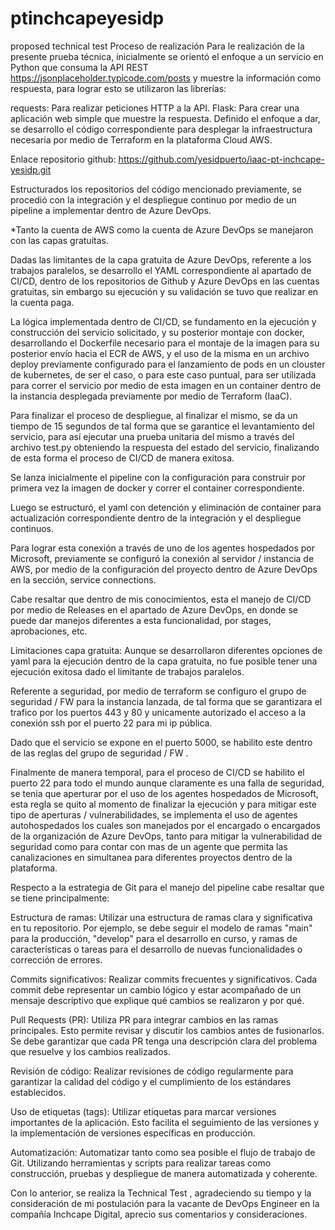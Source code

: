 # ptinchcapeyesidp
proposed technical test
Proceso de realización
Para le realización de la presente prueba técnica, inicialmente se orientó el enfoque a un servicio en Python que consuma la API REST https://jsonplaceholder.typicode.com/posts y muestre la información como respuesta, para lograr esto se utilizaron las librerías:

requests: Para realizar peticiones HTTP a la API.
Flask: Para crear una aplicación web simple que muestre la respuesta.
Definido el enfoque a dar, se desarrollo el código correspondiente para desplegar la infraestructura necesaria por medio de Terraform en la plataforma Cloud AWS.

Enlace repositorio github: https://github.com/yesidpuerto/iaac-pt-inchcape-yesidp.git 

Estructurados los repositorios del código mencionado previamente, se procedió con la integración y el despliegue continuo por medio de un pipeline a implementar dentro de Azure DevOps.

*Tanto la cuenta de AWS como la cuenta de Azure DevOps se manejaron con las capas gratuitas.

Dadas las limitantes de la capa gratuita de Azure DevOps, referente a los trabajos paralelos, se desarrollo el YAML correspondiente al apartado de CI/CD, dentro de los repositorios de Github y Azure DevOps en las cuentas gratuitas, sin embargo su ejecución y su validación se tuvo que realizar en la cuenta paga.

La lógica implementada dentro de CI/CD, se fundamento en la ejecución y construcción del servicio solicitado, y su posterior montaje con docker, desarrollando el Dockerfile necesario para el montaje de la imagen para su posterior envío hacia el ECR de AWS, y el uso de la misma en un archivo deploy previamente configurado para el lanzamiento de pods en un clouster de kubernetes, de ser el caso, o para este caso puntual, para ser utilizada para correr el servicio por medio de esta imagen en un container dentro de la instancia desplegada previamente por medio de Terraform (IaaC).

Para finalizar el proceso de despliegue, al finalizar el mismo, se da un tiempo de 15 segundos de tal forma que se garantice el levantamiento del servicio, para así ejecutar una prueba unitaria del mismo a través del archivo test.py obteniendo la respuesta del estado del servicio, finalizando de esta forma el proceso de CI/CD de manera exitosa.

Se lanza inicialmente el pipeline con la configuración para construir por primera vez la imagen de docker y correr el container correspondiente.

Luego se estructuró, el yaml con detención y eliminación de container para actualización correspondiente dentro de la integración y el despliegue continuos.

Para lograr esta conexión a través de uno de los agentes hospedados por Microsoft, previamente se configuró la conexión al servidor / instancia de AWS, por medio de la configuración del proyecto dentro de Azure DevOps en la sección, service connections.

Cabe resaltar que dentro de mis conocimientos, esta el manejo de CI/CD por medio de Releases en el apartado de Azure DevOps, en donde se puede dar manejos diferentes a esta funcionalidad, por stages, aprobaciones, etc.

Limitaciones capa gratuita:
Aunque se desarrollaron diferentes opciones de yaml para la ejecución dentro de la capa gratuita, no fue posible tener una ejecución exitosa dado el limitante de trabajos paralelos.

Referente a seguridad, por medio de terraform se configuro el grupo de seguridad / FW para la instancia lanzada, de tal forma que se garantizara el trafico por los puertos 443 y 80 y unicamente autorizado el acceso a la conexión ssh por el puerto 22 para mi ip pública.

Dado que el servicio se expone en el puerto 5000, se habilito este dentro de las reglas del grupo de seguridad / FW .

Finalmente de manera temporal, para el proceso de CI/CD se habilito el puerto 22 para todo el mundo aunque claramente es una falla de seguridad, se tenia que aperturar por el uso de los agentes hospedados de Microsoft, esta regla se quito al momento de finalizar la ejecución y para mitigar este tipo de aperturas / vulnerabilidades, se implementa el uso de agentes autohospedados los cuales son manejados por el encargado o encargados de la organización de Azure DevOps, tanto para mitigar la vulnerabilidad de seguridad como para contar con mas de un agente que permita las canalizaciones en simultanea para diferentes proyectos dentro de la plataforma.

Respecto a la estrategia de Git para el manejo del pipeline cabe resaltar que se tiene principalmente:

Estructura de ramas: Utilizar una estructura de ramas clara y significativa en tu repositorio. Por ejemplo, se debe seguir el modelo de ramas "main" para la producción, "develop" para el desarrollo en curso, y ramas de características o tareas para el desarrollo de nuevas funcionalidades o corrección de errores.

Commits significativos: Realizar commits frecuentes y significativos. Cada commit debe representar un cambio lógico y estar acompañado de un mensaje descriptivo que explique qué cambios se realizaron y por qué.

Pull Requests (PR): Utiliza PR para integrar cambios en las ramas principales. Esto permite revisar y discutir los cambios antes de fusionarlos. Se debe garantizar que cada PR tenga una descripción clara del problema que resuelve y los cambios realizados.

Revisión de código: Realizar revisiones de código regularmente para garantizar la calidad del código y el cumplimiento de los estándares establecidos.

Uso de etiquetas (tags): Utilizar etiquetas para marcar versiones importantes de la aplicación. Esto facilita el seguimiento de las versiones y la implementación de versiones específicas en producción.

Automatización: Automatizar tanto como sea posible el flujo de trabajo de Git. Utilizando herramientas y scripts para realizar tareas como construcción, pruebas y despliegue de manera automatizada y coherente.

Con lo anterior, se realiza la Technical Test , agradeciendo su tiempo y la consideración de mi postulación para la vacante de DevOps Engineer en la compañía Inchcape Digital, aprecio sus comentarios y consideraciones. 

